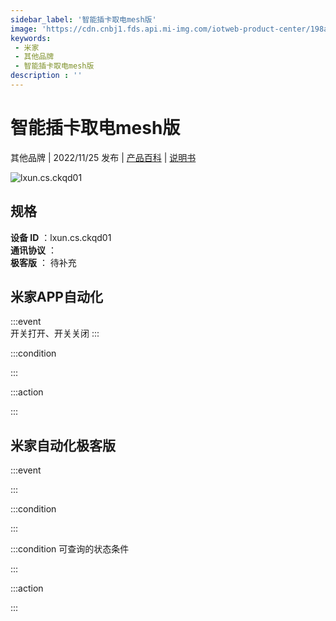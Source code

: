 ```yaml
---
sidebar_label: '智能插卡取电mesh版'
image: 'https://cdn.cnbj1.fds.api.mi-img.com/iotweb-product-center/198ab6a2e26dc3f30dda37da7ad0240e_1667440007856.png?GalaxyAccessKeyId=AKVGLQWBOVIRQ3XLEW&Expires=9223372036854775807&Signature=pLkZCH5Q9uAzlvhkxUqY+yU1OyY='
keywords: 
 - 米家
 - 其他品牌
 - 智能插卡取电mesh版
description : ''
---
```

# 智能插卡取电mesh版

其他品牌 | 2022/11/25 发布 | [产品百科](https://home.mi.com/webapp/content/baike/product/index.html?model=lxun.cs.ckqd01/) | [说明书](https://home.mi.com/views/introduction.html?model=lxun.cs.ckqd01&region=cn)

![lxun.cs.ckqd01](https://cdn.cnbj1.fds.api.mi-img.com/iotweb-product-center/198ab6a2e26dc3f30dda37da7ad0240e_1667440007856.png?GalaxyAccessKeyId=AKVGLQWBOVIRQ3XLEW&Expires=9223372036854775807&Signature=pLkZCH5Q9uAzlvhkxUqY+yU1OyY=)

## 规格  
> 
**设备 ID** ：lxun.cs.ckqd01  
**通讯协议** ：  
**极客版**  ： 待补充 


## 米家APP自动化  

:::event  
开关打开、开关关闭
:::

:::condition  

:::

:::action   

:::

## 米家自动化极客版  

:::event  

:::

:::condition  

:::

:::condition 可查询的状态条件  

:::

:::action  

:::

        
